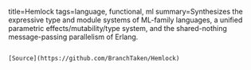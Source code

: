 title=Hemlock
tags=language, functional, ml
summary=Synthesizes the expressive type and module systems of ML-family languages, a unified parametric effects/mutability/type system, and the shared-nothing message-passing parallelism of Erlang.
~~~~~~

[Source](https://github.com/BranchTaken/Hemlock)
